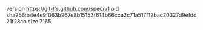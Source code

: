 version https://git-lfs.github.com/spec/v1
oid sha256:b4e4e9f063b967e8b15153f614b66cca2c71a517f12bac20327d9efdd21f28cb
size 7165
